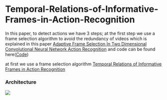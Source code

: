 # Temporal-Relations-of-Informative-Frames-in-Action-Recognition

In this paper, to detect actions we have 3 steps; at the first step we use a frame selection algorithm to avoid the redundancy of videos which is explained in this paper [Adaptive Frame Selection In Two Dimensional Convolutional Neural Network Action Recognition](https://www.researchgate.net/publication/368726751_Adaptive_Frame_Selection_In_Two_Dimensional_Convolutional_Neural_Network_Action_Recognition) and code can be found here([Code](https://github.com/Alirezarahnamaa/Adaptive-Frame-Selection-Algorithm))

at first we use a frame selection algorithm [Temporal Relations of Informative Frames in Action Recognition](https://www.researchgate.net/publication/379714148_PDF_Temporal_Relations_of_Informative_Frames_in_Action_Recognition)

### Architecture

![](Readme_images/ResNet.png)

